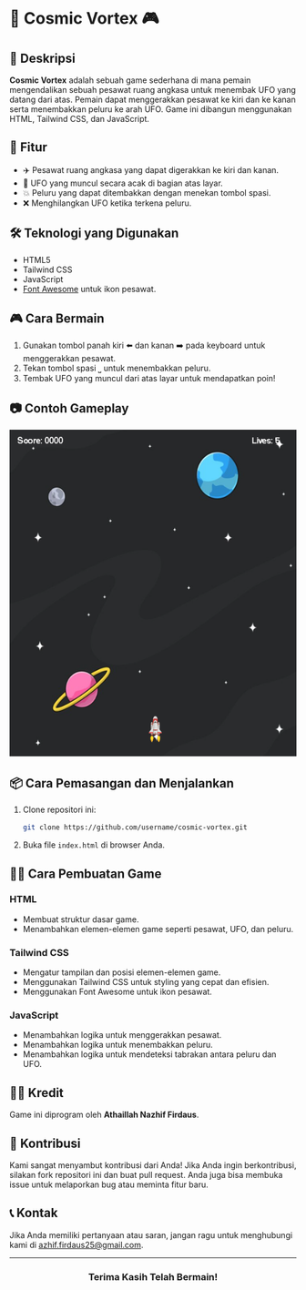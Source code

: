 # 🌌 Cosmic Vortex 🎮

## 📜 Deskripsi
**Cosmic Vortex** adalah sebuah game sederhana di mana pemain mengendalikan sebuah pesawat ruang angkasa untuk menembak UFO yang datang dari atas. Pemain dapat menggerakkan pesawat ke kiri dan ke kanan serta menembakkan peluru ke arah UFO. Game ini dibangun menggunakan HTML, Tailwind CSS, dan JavaScript.

## 🎯 Fitur
- ✈️ Pesawat ruang angkasa yang dapat digerakkan ke kiri dan kanan.
- 👾 UFO yang muncul secara acak di bagian atas layar.
- 💥 Peluru yang dapat ditembakkan dengan menekan tombol spasi.
- ❌ Menghilangkan UFO ketika terkena peluru.

## 🛠️ Teknologi yang Digunakan
- HTML5
- Tailwind CSS
- JavaScript
- [Font Awesome](https://fontawesome.com) untuk ikon pesawat.

## 🎮 Cara Bermain
1. Gunakan tombol panah kiri ⬅️ dan kanan ➡️ pada keyboard untuk menggerakkan pesawat.
2. Tekan tombol spasi ⎵ untuk menembakkan peluru.
3. Tembak UFO yang muncul dari atas layar untuk mendapatkan poin!

## 📷 Contoh Gameplay
![Gameplay](image.png)

## 📦 Cara Pemasangan dan Menjalankan
1. Clone repositori ini:
    ```bash
    git clone https://github.com/username/cosmic-vortex.git
    ```
2. Buka file `index.html` di browser Anda.

## 👩‍💻 Cara Pembuatan Game
### HTML
- Membuat struktur dasar game.
- Menambahkan elemen-elemen game seperti pesawat, UFO, dan peluru.

### Tailwind CSS
- Mengatur tampilan dan posisi elemen-elemen game.
- Menggunakan Tailwind CSS untuk styling yang cepat dan efisien.
- Menggunakan Font Awesome untuk ikon pesawat.

### JavaScript
- Menambahkan logika untuk menggerakkan pesawat.
- Menambahkan logika untuk menembakkan peluru.
- Menambahkan logika untuk mendeteksi tabrakan antara peluru dan UFO.

## 👨‍💻 Kredit
Game ini diprogram oleh **Athaillah Nazhif Firdaus**.

## 🌟 Kontribusi
Kami sangat menyambut kontribusi dari Anda! Jika Anda ingin berkontribusi, silakan fork repositori ini dan buat pull request. Anda juga bisa membuka issue untuk melaporkan bug atau meminta fitur baru.

## 📞 Kontak
Jika Anda memiliki pertanyaan atau saran, jangan ragu untuk menghubungi kami di [azhif.firdaus25@gmail.com](mailto:azhif.firdaus25@gmail.com).

---

<div align="center">

### Terima Kasih Telah Bermain!

</div>
